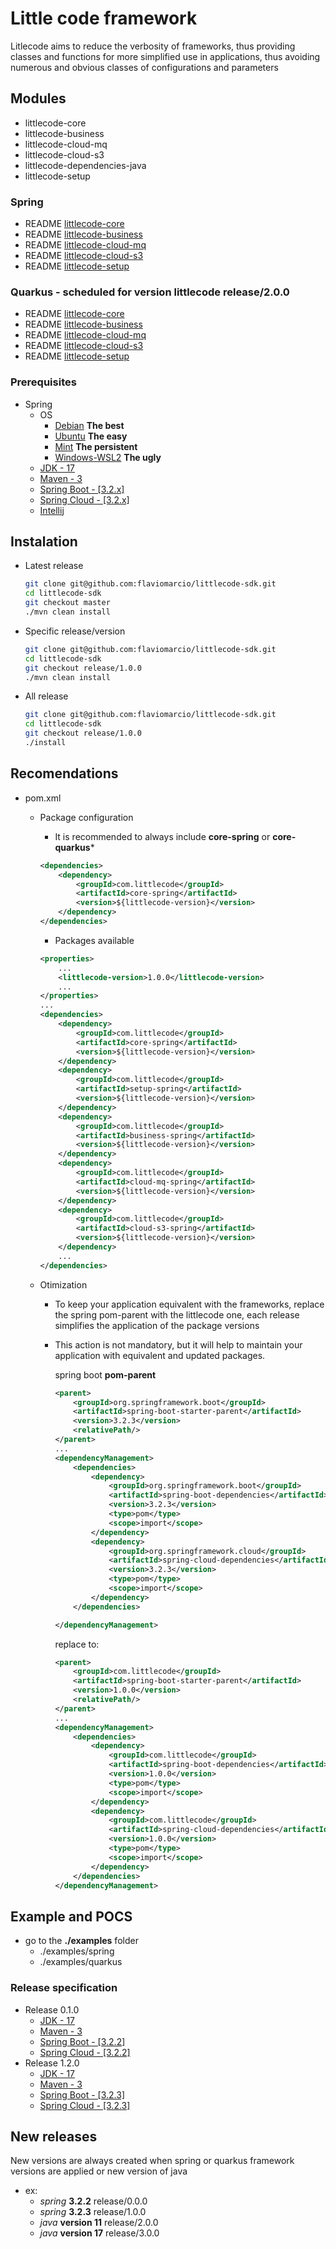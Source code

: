 # Little code framework

Litlecode aims to reduce the verbosity of frameworks, thus providing classes and functions for more simplified use in applications, thus avoiding numerous and obvious classes of configurations and parameters

## Modules
- littlecode-core
- littlecode-business
- littlecode-cloud-mq
- littlecode-cloud-s3
- littlecode-dependencies-java
- littlecode-setup

### Spring
- README [littlecode-core](frameworks/spring/littlecode-core/README.md)
- README [littlecode-business](frameworks/spring/littlecode-business/README.md)
- README [littlecode-cloud-mq](frameworks/spring/littlecode-cloud-mq/README.md)
- README [littlecode-cloud-s3](frameworks/spring/littlecode-cloud-s3/README.md)
- README [littlecode-setup](frameworks/spring/littlecode-setup/README.md)

### Quarkus - scheduled for version littlecode release/2.0.0
- README [littlecode-core](frameworks/quarkus/littlecode-core/README.md)
- README [littlecode-business](frameworks/quarkus/littlecode-business/README.md)
- README [littlecode-cloud-mq](frameworks/quarkus/littlecode-cloud-mq/README.md)
- README [littlecode-cloud-s3](frameworks/quarkus/littlecode-cloud-s3/README.md)
- README [littlecode-setup](frameworks/quarkus/littlecode-setup/README.md)

### Prerequisites
- Spring
    - OS
        - [Debian](https://www.debian.org/distrib/) **The best**
        - [Ubuntu](https://ubuntu.com/) **The easy**
        - [Mint](https://www.linuxmint.com/) **The persistent**
        - [Windows-WSL2](https://learn.microsoft.com/pt-br/windows/wsl/install) **The ugly**
    - [JDK - 17](https://openjdk.org/install/)
    - [Maven - 3](https://maven.apache.org)  
    - [Spring Boot - [3.2.x]](https://spring.io/)
    - [Spring Cloud - [3.2.x]](https://spring.io/)
    - [Intellij](https://www.jetbrains.com/pt-br/idea/)

## Instalation
- Latest release
    ```bash
    git clone git@github.com:flaviomarcio/littlecode-sdk.git
    cd littlecode-sdk
    git checkout master
    ./mvn clean install
    ```
- Specific release/version 
    ```bash
    git clone git@github.com:flaviomarcio/littlecode-sdk.git
    cd littlecode-sdk
    git checkout release/1.0.0
    ./mvn clean install
    ```
- All release
    ```bash
    git clone git@github.com:flaviomarcio/littlecode-sdk.git
    cd littlecode-sdk
    git checkout release/1.0.0
    ./install
    ```

## Recomendations
- pom.xml

    - Package configuration
        - It is recommended to always include **core-spring** or **core-quarkus***
        ```xml
        <dependencies>
            <dependency>
                <groupId>com.littlecode</groupId>
                <artifactId>core-spring</artifactId>
                <version>${littlecode-version}</version>
            </dependency>
        </dependencies>
        ``` 

        - Packages available 
        ```xml
        <properties>
            ...
            <littlecode-version>1.0.0</littlecode-version>
            ...
        </properties>
        ...
        <dependencies>
            <dependency>
                <groupId>com.littlecode</groupId>
                <artifactId>core-spring</artifactId>
                <version>${littlecode-version}</version>
            </dependency>
            <dependency>
                <groupId>com.littlecode</groupId>
                <artifactId>setup-spring</artifactId>
                <version>${littlecode-version}</version>
            </dependency>
            <dependency>
                <groupId>com.littlecode</groupId>
                <artifactId>business-spring</artifactId>
                <version>${littlecode-version}</version>
            </dependency>
            <dependency>
                <groupId>com.littlecode</groupId>
                <artifactId>cloud-mq-spring</artifactId>
                <version>${littlecode-version}</version>
            </dependency>
            <dependency>
                <groupId>com.littlecode</groupId>
                <artifactId>cloud-s3-spring</artifactId>
                <version>${littlecode-version}</version>
            </dependency>
            ...
        </dependencies>
        ```
    - Otimization
      - To keep your application equivalent with the frameworks, replace the spring pom-parent with the littlecode one, each release simplifies the application of the package versions

      - This action is not mandatory, but it will help to maintain your application with equivalent and updated packages.

        spring boot **pom-parent**
        ```xml
        <parent>
            <groupId>org.springframework.boot</groupId>
            <artifactId>spring-boot-starter-parent</artifactId>
            <version>3.2.3</version>
            <relativePath/>
        </parent>
        ...
        <dependencyManagement>
            <dependencies>
                <dependency>
                    <groupId>org.springframework.boot</groupId>
                    <artifactId>spring-boot-dependencies</artifactId>
                    <version>3.2.3</version>
                    <type>pom</type>
                    <scope>import</scope>
                </dependency>
                <dependency>
                    <groupId>org.springframework.cloud</groupId>
                    <artifactId>spring-cloud-dependencies</artifactId>
                    <version>3.2.3</version>
                    <type>pom</type>
                    <scope>import</scope>
                </dependency>
            </dependencies>

        </dependencyManagement>
        ```
        replace to:
        ```xml
        <parent>
            <groupId>com.littlecode</groupId>
            <artifactId>spring-boot-starter-parent</artifactId>
            <version>1.0.0</version>
            <relativePath/>
        </parent>
        ...
        <dependencyManagement>
            <dependencies>
                <dependency>
                    <groupId>com.littlecode</groupId>
                    <artifactId>spring-boot-dependencies</artifactId>
                    <version>1.0.0</version>
                    <type>pom</type>
                    <scope>import</scope>
                </dependency>
                <dependency>
                    <groupId>com.littlecode</groupId>
                    <artifactId>spring-cloud-dependencies</artifactId>
                    <version>1.0.0</version>
                    <type>pom</type>
                    <scope>import</scope>
                </dependency>
            </dependencies>
        </dependencyManagement>
        ```


## Example and POCS
- go to the **./examples** folder
  - ./examples/spring
  - ./examples/quarkus


### Release specification
- Release 0.1.0
    - [JDK - 17](https://openjdk.org/install/)  
    - [Maven - 3](https://maven.apache.org)  
    - [Spring Boot - [3.2.2]](https://spring.io/)
    - [Spring Cloud - [3.2.2]](https://spring.io/)
- Release 1.2.0
    - [JDK - 17](https://openjdk.org/install/)  
    - [Maven - 3](https://maven.apache.org)  
    - [Spring Boot - [3.2.3]](https://spring.io/)
    - [Spring Cloud - [3.2.3]](https://spring.io/)

## New releases
New versions are always created when spring or quarkus framework versions are applied or new version of java
  - ex:
    - *spring* **3.2.2** release/0.0.0 
    - *spring* **3.2.3** release/1.0.0 
    - *java* **version 11** release/2.0.0 
    - *java* **version 17** release/3.0.0 
